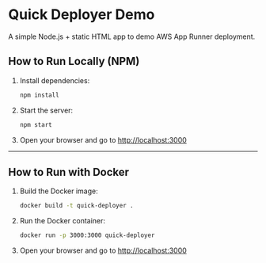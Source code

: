 # Quick Deployer Demo

A simple Node.js + static HTML app to demo AWS App Runner deployment.

## How to Run Locally (NPM)

1. Install dependencies:
   ```bash
   npm install
   ```
2. Start the server:
   ```bash
   npm start
   ```
3. Open your browser and go to [http://localhost:3000](http://localhost:3000)

---

## How to Run with Docker

1. Build the Docker image:
   ```bash
   docker build -t quick-deployer .
   ```
2. Run the Docker container:
   ```bash
   docker run -p 3000:3000 quick-deployer
   ```
3. Open your browser and go to [http://localhost:3000](http://localhost:3000)
